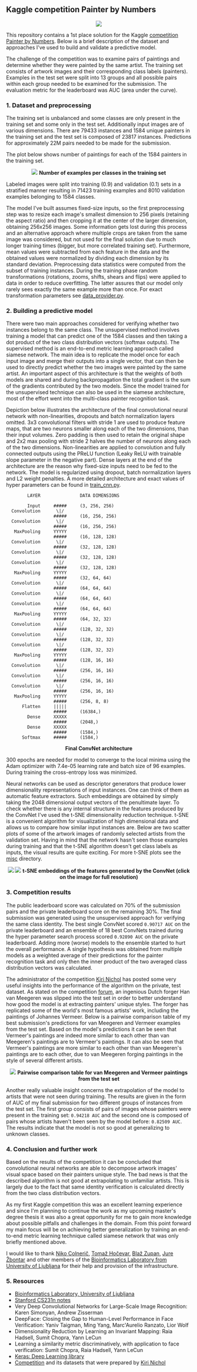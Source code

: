## Kaggle competition Painter by Numbers
<p align="center">
    <img src="/misc/front.jpg?raw=true"/>
</p>

This repository contains a 1st place solution for the Kaggle [competition Painter by Numbers](https://www.kaggle.com/c/painter-by-numbers). Below is a brief description of the dataset and approaches I've used to build and validate a predictive model.

The challenge of the competition was to examine pairs of paintings and determine whether they were painted by the same artist. The training set consists of artwork images and their corresponding class labels (painters). Examples in the test set were split into 13 groups and all possible pairs within each group needed to be examined for the submission. The evaluation metric for the leaderboard was AUC (area under the curve).

### 1. Dataset and preprocessing
The training set is unbalanced and some classes are only present in the training set and some only in the test set. Additionally input images are of various dimensions. There are 79433 instances and 1584 unique painters in the training set and the test set is composed of 23817 instances.  Predictions for approximately 22M pairs needed to be made for the submission.

The plot below shows number of paintings for each of the 1584 painters in the training set.
<p align="center">
    <img src="/misc/num_examples_per_class.png?raw=true"/>
    <b align="center">Number of examples per classes in the training set</b>
</p>

Labeled images were split into training (0.9) and validation (0.1) sets in a stratified manner resulting in 71423 training examples and 8010 validation examples belonging to 1584 classes.

The model I've built assumes fixed-size inputs, so the first preprocessing step was to resize each image's smallest dimension to 256 pixels (retaining the aspect ratio) and then cropping it at the center of the larger dimension, obtaining 256x256 images. Some information gets lost during this process and an alternative approach where multiple crops are taken from the same image was considered, but not used for the final solution due to much longer training times (bigger, but more correlated training set). Furthermore, mean values were subtracted from each feature in the data and the obtained values were normalized by dividing each dimension by its standard deviation. Preprocessing data statistics were computed from the subset of training instances. During the training phase random transformations (rotations, zooms, shifts, shears and flips) were applied to data in order to reduce overfitting. The latter assures that our model only rarely sees exactly the same example more than once. For exact transformation parameters see [data_provider.py](painters/data_provider.py#L41).

### 2. Building a predictive model
There were two main approaches considered for verifying whether two instances belong to the same class. The unsupervised method involves training a model that can predict one of the 1584 classes and then taking a dot product of the two class distribution vectors (softmax outputs). The supervised method is an end-to-end metric learning approach called siamese network. The main idea is to replicate the model once for each input image and merge their outputs into a single vector, that can then be used to directly predict whether the two images were painted by the same artist. An important aspect of this architecture is that the weights of both models are shared and during backpropagation the total gradient is the sum of the gradients contributed by the two models. Since the model trained for the unsupervised technique can also be used in the siamese architecture, most of the effort went into the multi-class painter recognition task.

Depiction below illustrates the architecture of the final convolutional neural network with non-linearities, dropouts and batch normalization layers omitted. 3x3 convolutional filters with stride 1 are used to produce feature maps, that are two neurons smaller along each of the two dimensions, than their input volumes. Zero padding is then used to retain the original shape and 2x2 max pooling with stride 2 halves the number of neurons along each of the two dimensions. Non-linearities are applied to convolution and fully connected outputs using the PReLU function (Leaky ReLU with trainable slope parameter in the negative part). Dense layers at the end of the architecture are the reason why fixed-size inputs need to be fed to the network. The model is regularized using dropout, batch normalization layers and L2 weight penalties. A more detailed architecture and exact values of hyper parameters can be found in [train_cnn.py](painters/train_cnn.py).
```
        LAYER               DATA DIMENSIONS

        Input     #####     (3, 256, 256)
  Convolution      \|/
                  #####     (16, 256, 256)
  Convolution      \|/
                  #####     (16, 256, 256)
   MaxPooling     YYYYY 
                  #####     (16, 128, 128)
  Convolution      \|/  
                  #####     (32, 128, 128)
  Convolution      \|/  
                  #####     (32, 128, 128)
  Convolution      \|/  
                  #####     (32, 128, 128)
   MaxPooling     YYYYY 
                  #####     (32, 64, 64)
  Convolution      \|/  
                  #####     (64, 64, 64)
  Convolution      \|/  
                  #####     (64, 64, 64)
  Convolution      \|/  
                  #####     (64, 64, 64)
   MaxPooling     YYYYY 
                  #####     (64, 32, 32)
  Convolution      \|/
                  #####     (128, 32, 32)
  Convolution      \|/
                  #####     (128, 32, 32)
  Convolution      \|/
                  #####     (128, 32, 32)
   MaxPooling     YYYYY
                  #####     (128, 16, 16)
  Convolution      \|/
                  #####     (256, 16, 16)
  Convolution      \|/
                  #####     (256, 16, 16)
  Convolution      \|/
                  #####     (256, 16, 16)
   MaxPooling     YYYYY
                  #####     (256, 8, 8)
      Flatten     |||||
                  #####     (16384,)
        Dense     XXXXX
                  #####     (2048,)
        Dense     XXXXX
                  #####     (1584,)
      Softmax     #####     (1584,)
```
<p align="center">
    <b align="center">Final ConvNet architecture</b>
</p>

300 epochs are needed for model to converge to the local minima using the Adam optimizer with 7.4e-05 learning rate and batch size of 96 examples. During training the cross-entropy loss was minimized.

Neural networks can be used as descriptor generators that produce lower dimensionality representations of input instances. One can think of them as automatic feature extractors. Such embeddings are obtained by simply taking the 2048 dimensional output vectors of the penultimate layer. To check whether there is any internal structure in the features produced by the ConvNet I've used the t-SNE dimensionality reduction technique. t-SNE is a convenient algorithm for visualization of high dimensional data and allows us to compare how similar input instances are. Below are two scatter plots of some of the artwork images of randomly selected artists from the validation set. Having in mind that the network hasn't seen those examples during training and that the t-SNE algorithm doesn't get class labels as inputs, the visual results are quite exciting. For more t-SNE plots see the [misc](misc) directory.
<p align="center">
    <img src="/misc/tsne_3.png?raw=true"/>
    <img src="/misc/tsne_2.png?raw=true"/>
    <b align="center">t-SNE embeddings of the features generated by the ConvNet (click on the image for full resolution)</b>
</p>

### 3. Competition results
The public leaderboard score was calculated on 70% of the submission pairs and the private leaderboard score on the remaining 30%. The final submission was generated using the unsupervised approach for verifying the same class identity. The best single ConvNet scored `0.90717 AUC` on the private leaderboard and an ensemble of 18 best ConvNets trained during the hyper parameter search process scored `0.92890 AUC` on the private leaderboard. Adding more (worse) models to the ensemble started to hurt the overall performance. A single hypothesis was obtained from multiple models as a weighted average of their predictions for the painter recognition task and only then the inner product of the two averaged class distribution vectors was calculated.

The administrator of the competition [Kiri Nichol](https://www.kaggle.com/smallyellowduck) has posted some very useful insights into the performance of the algorithm on the private, test dataset. As stated on the competition [forum](https://www.kaggle.com/c/painter-by-numbers/forums/t/24970/wrapping-up), an ingenious Dutch forger Han van Meegeren was slipped into the test set in order to better understand how good the model is at extracting painters' unique styles. The forger has replicated some of the world's most famous artists' work, including the paintings of Johannes Vermeer. Below is a pairwise comparison table of my best submission's predictions for van Meegeren and Vermeer examples from the test set. Based on the model's predictions it can be seen that Vermeer's paintings are indeed more similar to each other than van Meegeren's paintings are to Vermeer's paintings. It can also be seen that Vermeer's paintings are more similar to each other than van Meegeren's paintings are to each other, due to van Meegeren forging paintings in the style of several different artists.
<p align="center">
    <img src="/misc/vermeer_vs_van_meegeren.png?raw=true"/>
    <b align="center">Pairwise comparison table for van Meegeren and Vermeer paintings from the test set</b>
</p>

Another really valuable insight concerns the extrapolation of the model to artists that were not seen during training. The results are given in the form of AUC of my final submission for two different groups of instances from the test set. The first group consists of pairs of images whose painters were present in the training set: `0.94218 AUC` and the second one is composed of pairs whose artists haven't been seen by the model before: `0.82509 AUC`. The results indicate that the model is not so good at generalizing to unknown classes.

### 4. Conclusion and further work
Based on the results of the competition it can be concluded that convolutional neural networks are able to decompose artwork images' visual space based on their painters unique style. The bad news is that the described algorithm is not good at extrapolating to unfamiliar artists. This is largely due to the fact that same identity verification is calculated directly from the two class distribution vectors.

As my first Kaggle competition this was an excellent learning experience and since I'm planning to continue the work as my upcoming master's degree thesis it was also a great opportunity for me to gain more knowledge about possible pitfalls and challenges in the domain. From this point forward my main focus will be on achieving better generalization by training an end-to-end metric learning technique called siamese network that was only briefly mentioned above.

I would like to thank [Niko Colnerič](https://github.com/nikicc), [Tomaž Hočevar](https://github.com/thocevar), [Blaž Zupan](https://github.com/BlazZupan), [Jure Žbontar](https://github.com/jzbontar) and other members of the [Bioinformatics Laboratory from University of Ljubljana](http://www.biolab.si/en/) for their help and provision of the infrastructure.

### 5. Resources
- [Bioinformatics Laboratory, University of Ljubljana](http://www.biolab.si/en/)
- [Stanford CS231n notes](http://cs231n.github.io)
- Very Deep Convolutional Networks for Large-Scale Image Recognition: Karen Simonyan, Andrew Zisserman
- DeepFace: Closing the Gap to Human-Level Performance in Face Verification: Yaniv Taigman, Ming Yang, Marc'Aurelio Ranzato, Lior Wolf
- Dimensionality Reduction by Learning an Invariant Mapping: Raia Hadsell, Sumit Chopra, Yann LeCun
- Learning a similarity metric discriminatively, with application to face verification: Sumit Chopra, Raia Hadsell, Yann LeCun
- [Keras: Deep Learning library](https://github.com/fchollet/keras)
- [Competition](https://www.kaggle.com/c/painter-by-numbers) and its datasets that were prepared by [Kiri Nichol](https://www.kaggle.com/smallyellowduck)
